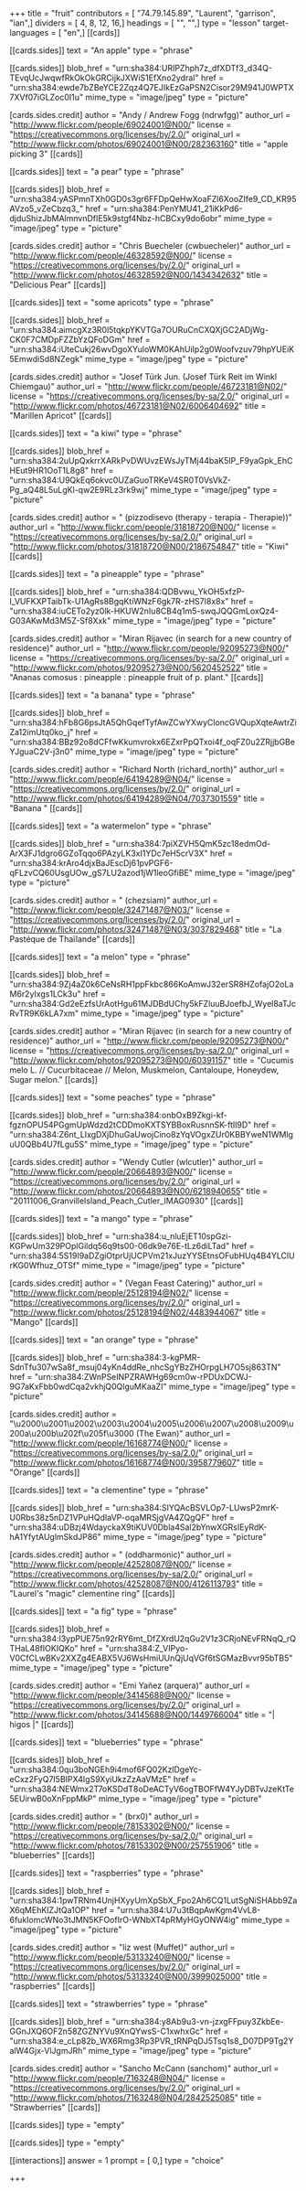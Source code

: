 +++
title = "fruit"
contributors = [ "74.79.145.89", "Laurent", "garrison", "ian",]
dividers = [ 4, 8, 12, 16,]
headings = [ "", "",]
type = "lesson"
target-languages = [ "en",]
[[cards]]

[[cards.sides]]
text = "An apple"
type = "phrase"

[[cards.sides]]
blob_href = "urn:sha384:URIPZhph7z_dfXDTf3_d34Q-TEvqUcJwqwfRkOkOkGRCijkJXWiS1EfXno2ydraI"
href = "urn:sha384:ewde7bZBeYCE2Zqz4Q7EJIkEzGaPSN2Cisor29M941J0WPTX7XVf07iGLZoc0I1u"
mime_type = "image/jpeg"
type = "picture"

[cards.sides.credit]
author = "Andy / Andrew Fogg (ndrwfgg)"
author_url = "http://www.flickr.com/people/69024001@N00/"
license = "https://creativecommons.org/licenses/by/2.0/"
original_url = "http://www.flickr.com/photos/69024001@N00/282363160"
title = "apple picking 3"
[[cards]]

[[cards.sides]]
text = "a pear"
type = "phrase"

[[cards.sides]]
blob_href = "urn:sha384:yASPmnTXh0GD0s3gr6FFDpQeHwXoaFZl6XooZIfe9_CD_KR95AVzo5_vZeCbzq3_"
href = "urn:sha384:PenYMU41_21iKkPd6-djduShizJbMAlmnvnDfIE5k9stgf4Nbz-hCBCxy9do6obr"
mime_type = "image/jpeg"
type = "picture"

[cards.sides.credit]
author = "Chris Buecheler (cwbuecheler)"
author_url = "http://www.flickr.com/people/46328592@N00/"
license = "https://creativecommons.org/licenses/by/2.0/"
original_url = "http://www.flickr.com/photos/46328592@N00/1434342632"
title = "Delicious Pear"
[[cards]]

[[cards.sides]]
text = "some apricots"
type = "phrase"

[[cards.sides]]
blob_href = "urn:sha384:aimcgXz3R0l5tqkpYKVTGa7OURuCnCXQXjGC2ADjWg-CK0F7CMDpFZZbYzQFoDGm"
href = "urn:sha384:iUteCukj26wvDgoXYuloWM0KAhUiIp2g0Woofvzuv79hpYUEiK5EmwdiSd8NZegk"
mime_type = "image/jpeg"
type = "picture"

[cards.sides.credit]
author = "Josef Türk Jun. (Josef Türk Reit im Winkl Chiemgau)"
author_url = "http://www.flickr.com/people/46723181@N02/"
license = "https://creativecommons.org/licenses/by-sa/2.0/"
original_url = "http://www.flickr.com/photos/46723181@N02/6006404692"
title = "Marillen Apricot"
[[cards]]

[[cards.sides]]
text = "a kiwi"
type = "phrase"

[[cards.sides]]
blob_href = "urn:sha384:2uUpQxkrrXARkPvDWUvzEWsJyTMj44baK5lP_F9yaGpk_EhCHEut9HR1OoT1L8g8"
href = "urn:sha384:U9QkEq6okvc0UZaGuoTRKeV4SR0T0VsVkZ-Pg_aQ48L5uLgKl-qw2E9RLz3rk9wj"
mime_type = "image/jpeg"
type = "picture"

[cards.sides.credit]
author = " (pizzodisevo (therapy - terapia - Therapie))"
author_url = "http://www.flickr.com/people/31818720@N00/"
license = "https://creativecommons.org/licenses/by-sa/2.0/"
original_url = "http://www.flickr.com/photos/31818720@N00/2186754847"
title = "Kiwi"
[[cards]]

[[cards.sides]]
text = "a pineapple"
type = "phrase"

[[cards.sides]]
blob_href = "urn:sha384:QDBvwu_YkOH5xfzP-l_VUFKXPTaibTk-U1AgRs8BgqKtiWNzF6gk7R-zHS7I8x8x"
href = "urn:sha384:iuCETo2yz0lk-HKUW2nIu8CB4q1m5-swqJQQGmLoxQz4-G03AKwMd3M5Z-Sf8Xxk"
mime_type = "image/jpeg"
type = "picture"

[cards.sides.credit]
author = "Miran Rijavec (in search for a new country of residence)"
author_url = "http://www.flickr.com/people/92095273@N00/"
license = "https://creativecommons.org/licenses/by-sa/2.0/"
original_url = "http://www.flickr.com/photos/92095273@N00/5620452522"
title = "Ananas comosus : pineapple : pineapple fruit of p. plant."
[[cards]]

[[cards.sides]]
text = "a banana"
type = "phrase"

[[cards.sides]]
blob_href = "urn:sha384:hFb8G6psJtA5QhGqefTyfAwZCwYXwyCloncGVQupXqteAwtrZiZa12imUtq0ko_j"
href = "urn:sha384:BBz92o8dCFfwKkumvrokx6EZxrPpQTxoi4f_oqFZ0u2ZRjjbGBeYJguaC2V-j3n0"
mime_type = "image/jpeg"
type = "picture"

[cards.sides.credit]
author = "Richard North (richard_north)"
author_url = "http://www.flickr.com/people/64194289@N04/"
license = "https://creativecommons.org/licenses/by/2.0/"
original_url = "http://www.flickr.com/photos/64194289@N04/7037301559"
title = "Banana "
[[cards]]

[[cards.sides]]
text = "a watermelon"
type = "phrase"

[[cards.sides]]
blob_href = "urn:sha384:7piXZVH5QmK5zc18edmOd-ArX3FJ1dgro6GZoTqqo6PAzyLK3xI1YDc7eH5crV3X"
href = "urn:sha384:krAro4djxBaJEscDj61pvPGF6-qFLzvCQ60UsgUOw_gS7LU2azod1jW1leoGfiBE"
mime_type = "image/jpeg"
type = "picture"

[cards.sides.credit]
author = " (chezsiam)"
author_url = "http://www.flickr.com/people/32471487@N03/"
license = "https://creativecommons.org/licenses/by/2.0/"
original_url = "http://www.flickr.com/photos/32471487@N03/3037829468"
title = "La Pastéque de Thaïlande"
[[cards]]

[[cards.sides]]
text = "a melon"
type = "phrase"

[[cards.sides]]
blob_href = "urn:sha384:9Zj4aZ0k6CeNsRH1ppFkbc866KoAmwJ32erSR8HZofajO2oLaM6r2yIxgs1LCk3u"
href = "urn:sha384:Gd2eEzfsUrAotHgu61MJDBdUChy5kFZluuBJoefbJ_Wyel8aTJcRvTR9K6kLA7xm"
mime_type = "image/jpeg"
type = "picture"

[cards.sides.credit]
author = "Miran Rijavec (in search for a new country of residence)"
author_url = "http://www.flickr.com/people/92095273@N00/"
license = "https://creativecommons.org/licenses/by-sa/2.0/"
original_url = "http://www.flickr.com/photos/92095273@N00/60391157"
title = "Cucumis melo L. // Cucurbitaceae // Melon, Muskmelon, Cantaloupe, Honeydew, Sugar melon."
[[cards]]

[[cards.sides]]
text = "some peaches"
type = "phrase"

[[cards.sides]]
blob_href = "urn:sha384:onbOxB9Zkgi-kf-fgznOPU54PGgmUpWdzd2tCDDmoKXTSYBBoxRusnnSK-ftIl9D"
href = "urn:sha384:Z6nt_LIxgDXjDhuGaUwojCino8zYqVOgxZUr0KBBYweN1WMlguU0QBb4U7fLgu5S"
mime_type = "image/jpeg"
type = "picture"

[cards.sides.credit]
author = "Wendy Cutler (wlcutler)"
author_url = "http://www.flickr.com/people/20664893@N00/"
license = "https://creativecommons.org/licenses/by/2.0/"
original_url = "http://www.flickr.com/photos/20664893@N00/6218940655"
title = "20111006_GranvilleIsland_Peach_Cutler_IMAG0930"
[[cards]]

[[cards.sides]]
text = "a mango"
type = "phrase"

[[cards.sides]]
blob_href = "urn:sha384:u_nluEjET10spGzi-KGPwUm329POplGildq56q9ts00-06dk9e76E-tLz6diLTad"
href = "urn:sha384:5S19I9aDZgiOtprUjUCPVm21xJuzYYSEtnsOFubHUq4B4YLClUrKG0Wfhuz_OTSf"
mime_type = "image/jpeg"
type = "picture"

[cards.sides.credit]
author = " (Vegan Feast Catering)"
author_url = "http://www.flickr.com/people/25128194@N02/"
license = "https://creativecommons.org/licenses/by/2.0/"
original_url = "http://www.flickr.com/photos/25128194@N02/4483944067"
title = "Mango"
[[cards]]

[[cards.sides]]
text = "an orange"
type = "phrase"

[[cards.sides]]
blob_href = "urn:sha384:3-kgPMR-SdnTfu307wSa8f_msuj04yKn4ddRe_nhcSgYBzZHOrpgLH7O5sj863TN"
href = "urn:sha384:ZWnPSeINPZRAWHg69cm0w-rPDUxDCWJ-9G7aKxFbb0wdCqa2vkhjQ0QlguMKaaZI"
mime_type = "image/jpeg"
type = "picture"

[cards.sides.credit]
author = "\u2000\u2001\u2002\u2003\u2004\u2005\u2006\u2007\u2008\u2009\u200a\u200b\u202f\u205f\u3000 (The Ewan)"
author_url = "http://www.flickr.com/people/16168774@N00/"
license = "https://creativecommons.org/licenses/by-sa/2.0/"
original_url = "http://www.flickr.com/photos/16168774@N00/3958779607"
title = "Orange"
[[cards]]

[[cards.sides]]
text = "a clementine"
type = "phrase"

[[cards.sides]]
blob_href = "urn:sha384:SIYQAcBSVLOp7-LUwsP2mrK-U0Rbs38z5nDZ1VPuHQdIaVP-oqaMRSjgVA4ZQgQF"
href = "urn:sha384:uDBzj4WdayckaX9tiKUV0Dbla4Sal2bYnwXGRsIEyRdK-hA1YfytAUglmSkdJP86"
mime_type = "image/jpeg"
type = "picture"

[cards.sides.credit]
author = " (oddharmonic)"
author_url = "http://www.flickr.com/people/42528087@N00/"
license = "https://creativecommons.org/licenses/by-sa/2.0/"
original_url = "http://www.flickr.com/photos/42528087@N00/4126113793"
title = "Laurel's \"magic\" clementine ring"
[[cards]]

[[cards.sides]]
text = "a fig"
type = "phrase"

[[cards.sides]]
blob_href = "urn:sha384:l3ypPUE75n92rRY6mt_DfZXrdU2qGu2V1z3CRjoNEvFRNqQ_rQTHaL48fIOKIQKo"
href = "urn:sha384:Z_VIPyo-V0CfCLwBKv2XXZg4EABX5VJ6WsHmiUUnQjUqVGf6tSGMazBvvr95bTB5"
mime_type = "image/jpeg"
type = "picture"

[cards.sides.credit]
author = "Emi Yañez (arquera)"
author_url = "http://www.flickr.com/people/34145688@N00/"
license = "https://creativecommons.org/licenses/by/2.0/"
original_url = "http://www.flickr.com/photos/34145688@N00/1449766004"
title = "| higos |"
[[cards]]

[[cards.sides]]
text = "blueberries"
type = "phrase"

[[cards.sides]]
blob_href = "urn:sha384:0qu3boNGEh9i4mof6FQ02KzlDgeYc-eCxz2FyQ7I5BIPX4IgS9XyiUkzZzAaVMzE"
href = "urn:sha384:NEWmx2T7oKSDdT8oDeACTyV6ogTBOFfW4YJyDBTvJzeKtTe5EUirwB0oXnFppMkP"
mime_type = "image/jpeg"
type = "picture"

[cards.sides.credit]
author = " (brx0)"
author_url = "http://www.flickr.com/people/78153302@N00/"
license = "https://creativecommons.org/licenses/by-sa/2.0/"
original_url = "http://www.flickr.com/photos/78153302@N00/257551906"
title = "blueberries"
[[cards]]

[[cards.sides]]
text = "raspberries"
type = "phrase"

[[cards.sides]]
blob_href = "urn:sha384:1pwTRNm4UnjHXyyUmXpSbX_Fpo2Ah6CQ1LutSgNiSHAbb9ZaX6qMEhKIZJtQa1OP"
href = "urn:sha384:U7u3tBqpAwKgm4VvL8-6fukIomcWNo3tJMN5KFOofIrO-WNbXT4pRMyHGyONW4ig"
mime_type = "image/jpeg"
type = "picture"

[cards.sides.credit]
author = "liz west (Muffet)"
author_url = "http://www.flickr.com/people/53133240@N00/"
license = "https://creativecommons.org/licenses/by/2.0/"
original_url = "http://www.flickr.com/photos/53133240@N00/3999025000"
title = "raspberries"
[[cards]]

[[cards.sides]]
text = "strawberries"
type = "phrase"

[[cards.sides]]
blob_href = "urn:sha384:y8Ab9u3-vn-jzxgFFpuy3ZkbEe-GGnJXQ6OF2n58ZGZNYVu9XnQYwsS-C1xwhxGc"
href = "urn:sha384:e_cLp82b_WX6Rmg3Rp3PVR_tRNPqDJ5Tsq1s8_D07DP9Tg2YalW4Gjx-VlJgmJRh"
mime_type = "image/jpeg"
type = "picture"

[cards.sides.credit]
author = "Sancho McCann (sanchom)"
author_url = "http://www.flickr.com/people/7163248@N04/"
license = "https://creativecommons.org/licenses/by/2.0/"
original_url = "http://www.flickr.com/photos/7163248@N04/2842525085"
title = "Strawberries"
[[cards]]

[[cards.sides]]
type = "empty"

[[cards.sides]]
type = "empty"

[[interactions]]
answer = 1
prompt = [ 0,]
type = "choice"

+++
